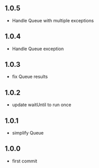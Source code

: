 ## 1.0.5

- Handle Queue with multiple exceptions

## 1.0.4

- Handle Queue exception
 
## 1.0.3

- fix Queue results

## 1.0.2

- update waitUntil to run once 

## 1.0.1

- simplify Queue

## 1.0.0

- first commit
